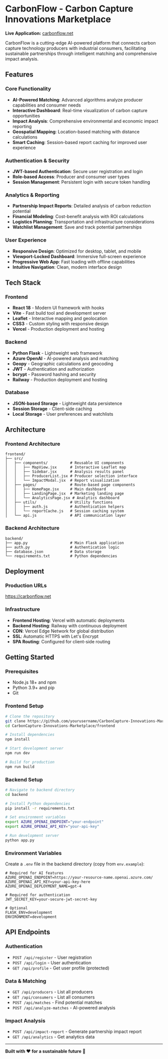 # CarbonFlow - Carbon Capture Innovations Marketplace

**Live Application:** [carbonflow.net](https://carbonflow.net)

CarbonFlow is a cutting-edge AI-powered platform that connects carbon capture technology producers with industrial consumers, facilitating sustainable partnerships through intelligent matching and comprehensive impact analysis.

## Features

### **Core Functionality**
- **AI-Powered Matching**: Advanced algorithms analyze producer capabilities and consumer needs
- **Interactive Dashboard**: Real-time visualization of carbon capture opportunities
- **Impact Analysis**: Comprehensive environmental and economic impact reporting
- **Geospatial Mapping**: Location-based matching with distance calculations
- **Smart Caching**: Session-based report caching for improved user experience

### **Authentication & Security**
- **JWT-based Authentication**: Secure user registration and login
- **Role-based Access**: Producer and consumer user types
- **Session Management**: Persistent login with secure token handling

### **Analytics & Reporting**
- **Partnership Impact Reports**: Detailed analysis of carbon reduction potential
- **Financial Modeling**: Cost-benefit analysis with ROI calculations
- **Logistics Planning**: Transportation and infrastructure considerations
- **Watchlist Management**: Save and track potential partnerships

### **User Experience**
- **Responsive Design**: Optimized for desktop, tablet, and mobile
- **Viewport-Locked Dashboard**: Immersive full-screen experience
- **Progressive Web App**: Fast loading with offline capabilities
- **Intuitive Navigation**: Clean, modern interface design

## Tech Stack

### **Frontend**
- **React 18** - Modern UI framework with hooks
- **Vite** - Fast build tool and development server
- **Leaflet** - Interactive mapping and geolocation
- **CSS3** - Custom styling with responsive design
- **Vercel** - Production deployment and hosting

### **Backend**
- **Python Flask** - Lightweight web framework
- **Azure OpenAI** - AI-powered analysis and matching
- **Geopy** - Geographic calculations and geocoding
- **JWT** - Authentication and authorization
- **bcrypt** - Password hashing and security
- **Railway** - Production deployment and hosting

### **Database**
- **JSON-based Storage** - Lightweight data persistence
- **Session Storage** - Client-side caching
- **Local Storage** - User preferences and watchlists

## Architecture

### **Frontend Architecture**
```
frontend/
├── src/
│   ├── components/          # Reusable UI components
│   │   ├── MapView.jsx      # Interactive Leaflet map
│   │   ├── Sidebar.jsx      # Analysis results panel
│   │   ├── ProducerList.jsx # Producer selection interface
│   │   └── ImpactModal.jsx  # Report visualization
│   ├── pages/               # Route-based page components
│   │   ├── HomePage.jsx     # Main dashboard
│   │   ├── LandingPage.jsx  # Marketing landing page
│   │   └── AnalyticsPage.jsx # Analytics dashboard
│   ├── utils/               # Utility functions
│   │   ├── auth.js          # Authentication helpers
│   │   └── reportCache.js   # Session caching system
│   └── api.js               # API communication layer
```

### **Backend Architecture**
```
backend/
├── app.py                   # Main Flask application
├── auth.py                  # Authentication logic
├── database.json            # Data storage
└── requirements.txt         # Python dependencies
```

## Deployment

### **Production URLs**
https://carbonflow.net


### **Infrastructure**
- **Frontend Hosting**: Vercel with automatic deployments
- **Backend Hosting**: Railway with continuous deployment
- **CDN**: Vercel Edge Network for global distribution
- **SSL**: Automatic HTTPS with Let's Encrypt
- **SPA Routing**: Configured for client-side routing

## Getting Started

### **Prerequisites**
- Node.js 18+ and npm
- Python 3.9+ and pip
- Git

### **Frontend Setup**
```bash
# Clone the repository
git clone https://github.com/yourusername/CarbonCapture-Innovations-Marketplace.git
cd CarbonCapture-Innovations-Marketplace/frontend

# Install dependencies
npm install

# Start development server
npm run dev

# Build for production
npm run build
```

### **Backend Setup**
```bash
# Navigate to backend directory
cd backend

# Install Python dependencies
pip install -r requirements.txt

# Set environment variables
export AZURE_OPENAI_ENDPOINT="your-endpoint"
export AZURE_OPENAI_API_KEY="your-api-key"

# Run development server
python app.py
```

### **Environment Variables**
Create a `.env` file in the backend directory (copy from `env.example`):
```env
# Required for AI features
AZURE_OPENAI_ENDPOINT=https://your-resource-name.openai.azure.com/
AZURE_OPENAI_API_KEY=your-api-key-here
AZURE_OPENAI_DEPLOYMENT_NAME=gpt-4

# Required for authentication
JWT_SECRET_KEY=your-secure-jwt-secret-key

# Optional
FLASK_ENV=development
ENVIRONMENT=development
```

## API Endpoints

### **Authentication**
- `POST /api/register` - User registration
- `POST /api/login` - User authentication
- `GET /api/profile` - Get user profile (protected)

### **Data & Matching**
- `GET /api/producers` - List all producers
- `GET /api/consumers` - List all consumers
- `POST /api/matches` - Find potential matches
- `POST /api/analyze-matches` - AI-powered analysis

### **Impact Analysis**
- `POST /api/impact-report` - Generate partnership impact report
- `GET /api/analytics` - Get analytics data



---

**Built with ❤️ for a sustainable future** 🌱
